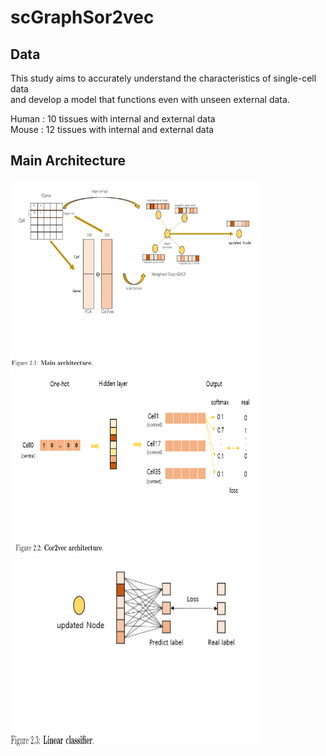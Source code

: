 # scGraphSor2vec

## Data
This study aims to accurately understand the characteristics of single-cell data <br/>
and develop a model that functions even with unseen external data. <br/>

Human : 10 tissues with internal and external data <br/>
Mouse : 12 tissues with internal and external data <br/>

## Main Architecture
<img src='./images/main_architecture.png' width="400" height="300"/> <img src='./images/cor2vec.png' width="400" height="300"/>
<img src='./images/linear_classifier.png' width="400" height="300"/>
